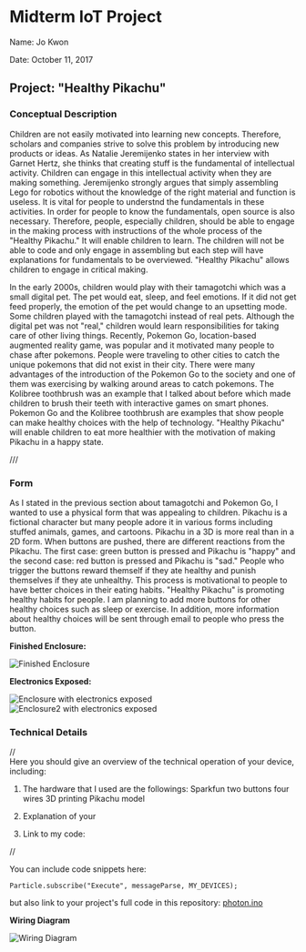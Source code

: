 # Midterm IoT Project

Name:  Jo Kwon

Date:  October 11, 2017

## Project: "Healthy Pikachu"

### Conceptual Description

Children are not easily motivated into learning new concepts. Therefore, scholars and companies strive to solve this problem by introducing new products or ideas. As Natalie Jeremijenko states in her interview with Garnet Hertz, she thinks that creating stuff is the fundamental of intellectual activity. Children can engage in this intellectual activity when they are making something. Jeremijenko strongly argues that simply assembling Lego for robotics without the knowledge of the right material and function is useless. It is vital for people to understnd the fundamentals in these activities. In order for people to know the fundamentals, open source is also necessary. Therefore, people, especially children, should be able to engage in the making process with instructions of the whole process of the "Healthy Pikachu." It will enable children to learn. The children will not be able to code and only engage in assembling but each step will have explanations for fundamentals to be overviewed. "Healthy Pikachu" allows children to engage in critical making. 

In the early 2000s, children would play with their tamagotchi which was a small digital pet. The pet would eat, sleep, and feel emotions. If it did not get feed properly, the emotion of the pet would change to an upsetting mode. Some children played with the tamagotchi instead of real pets. Although the digital pet was not "real," children would learn responsibilities for taking care of other living things. Recently, Pokemon Go, location-based augmented reality game, was popular and it motivated many people to chase after pokemons. People were traveling to other cities to catch the unique pokemons that did not exist in their city. There were many advantages of the introduction of the Pokemon Go to the society and one of them was exercising by walking around areas to catch pokemons. The Kolibree toothbrush was an example that I talked about before which made children to brush their teeth with interactive games on smart phones. Pokemon Go and the Kolibree toothbrush are examples that show people can make healthy choices with the help of technology. "Healthy Pikachu" will enable children to eat more healthier with the motivation of making Pikachu in a happy state. 


///
### Form

As I stated in the previous section about tamagotchi and Pokemon Go, I wanted to use a physical form that was appealing to children. Pikachu is a fictional character but many people adore it in various forms including stuffed animals, games, and cartoons. Pikachu in a 3D is more real than in a 2D form. When buttons are pushed, there are different reactions from the Pikachu. The first case: green button is pressed and Pikachu is "happy" and the second case: red button is pressed and Pikachu is "sad." People who trigger the buttons reward themself if they ate healthy and punish themselves if they ate unhealthy. This process is motivational to people to have better choices in their eating habits. "Healthy Pikachu" is promoting healthy habits for people. I am planning to add more buttons for other healthy choices such as sleep or exercise. In addition, more information about healthy choices will be sent through email to people who press the button.

**Finished Enclosure:**

![Finished Enclosure](finishpikachu.jpg)

**Electronics Exposed:**

![Enclosure with electronics exposed](exposed_pikachu.jpg)
![Enclosure2 with electronics exposed](exposed_pikachu2.jpg)

### Technical Details
//   
Here you should give an overview of the technical operation of your device, including:
1. The hardware that I used are the followings:
Sparkfun
two buttons
four wires
3D printing Pikachu model

2. Explanation of your
3. Link to my code:

//

You can include code snippets here:

```
Particle.subscribe("Execute", messageParse, MY_DEVICES);
```

but also link to your project's full code in this repository:  [photon.ino](photon.ino)

**Wiring Diagram**

![Wiring Diagram](healthypikachu_photon.png)
